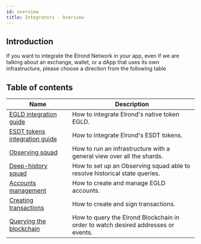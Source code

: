 ```yaml
---
id: overview
title: Integrators - Overview
---
```


## Introduction

If you want to integrate the Elrond Network in your app, even if we are talking about an exchange, wallet, or a dApp that
uses its own infrastructure, please choose a direction from the following table

## Table of contents

| Name                                                                        | Description                                                                       |
|-----------------------------------------------------------------------------|-----------------------------------------------------------------------------------|
| [EGLD integration guide](/integrators/egld-integration-guide)               | How to integrate Elrond's native token EGLD.                                      |
| [ESDT tokens integration guide](/integrators/esdt-tokens-integration-guide) | How to integrate Elrond's ESDT tokens.                                            |
| [Observing squad](/integrators/observing-squad)                             | How to run an infrastructure with a general view over all the shards.             |
| [Deep-history squad](/integrators/deep-history-squad)                       | How to set up an Observing squad able to resolve historical state queries.        |
| [Accounts management](/integrators/accounts-management)                     | How to create and manage EGLD accounts.                                           |
| [Creating transactions](/integrators/creating-transactions)                 | How to create and sign transactions.                                              |
| [Querying the blockchain](/integrators/querying-the-blockchain)             | How to query the Elrond Blockchain in order to watch desired addresses or events. |
